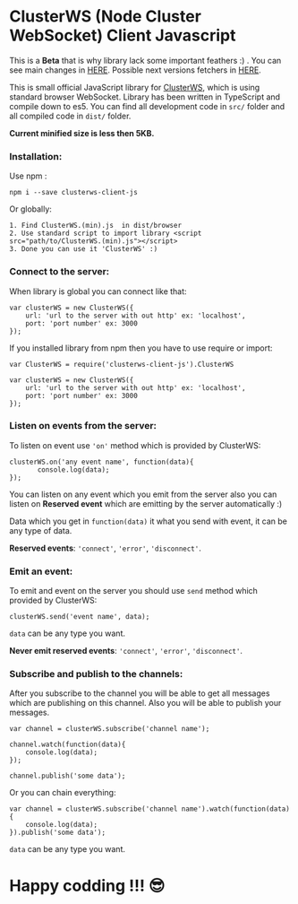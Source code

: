 # ClusterWS (Node Cluster WebSocket) Client Javascript

This is a **Beta** that is why library lack some important feathers :) . You can see main changes in [HERE](./information/CHANGELOG.md). Possible next versions fetchers in [HERE](./information/PLANS.md).

This is small official JavaScript library for [ClusterWS](https://github.com/goriunov/ClusterWS), which is using standard browser WebSocket.
Library has been written in TypeScript and compile down to es5. You can find all development code in `src/` folder  and all compiled code in `dist/` folder.

**Current minified size is less then 5KB.**

### Installation:

Use npm :

    npm i --save clusterws-client-js

Or globally:

    1. Find ClusterWS.(min).js  in dist/browser
    2. Use standard script to import library <script src="path/to/ClusterWS.(min).js"></script>
    3. Done you can use it 'ClusterWS' :)


### Connect to the server:

When library is global you can connect like that:

    var clusterWS = new ClusterWS({
        url: 'url to the server with out http' ex: 'localhost',
        port: 'port number' ex: 3000
    });

If you installed library from npm then you have to use require or import:


    var ClusterWS = require('clusterws-client-js').ClusterWS

    var clusterWS = new ClusterWS({
        url: 'url to the server with out http' ex: 'localhost',
        port: 'port number' ex: 3000
    });


### Listen on events from the server:

To listen on event use `'on'` method which is provided by ClusterWS:

    clusterWS.on('any event name', function(data){
           console.log(data);
    });

You can listen on any event which you emit from the server also you can listen on **Reserved event** which are emitting by the server automatically :)

Data which you get in `function(data)` it what you send with event, it can be any type of data.

**Reserved events**: `'connect'`, `'error'`, `'disconnect'`.

### Emit an event:

To emit and event on the server you should use `send` method which provided by ClusterWS:

    clusterWS.send('event name', data);

`data` can be any type you want.

**Never emit reserved events**: `'connect'`, `'error'`, `'disconnect'`.

### Subscribe and publish to the channels:

After you subscribe to the channel you will be able to get all messages which are publishing on this channel. Also you will be able to publish your messages.

    var channel = clusterWS.subscribe('channel name');

    channel.watch(function(data){
        console.log(data);
    });

    channel.publish('some data');

Or you can chain everything:

    var channel = clusterWS.subscribe('channel name').watch(function(data){
        console.log(data);
    }).publish('some data');

`data` can be any type you want.


# Happy codding !!! :sunglasses:
